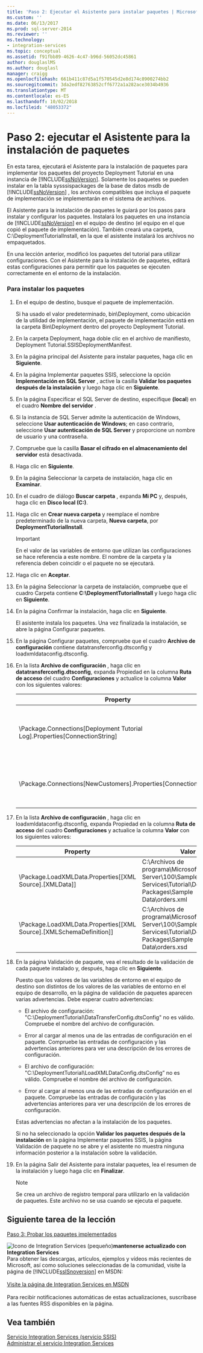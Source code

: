 ```yaml
---
title: 'Paso 2: Ejecutar el Asistente para instalar paquetes | Microsoft Docs'
ms.custom: ''
ms.date: 06/13/2017
ms.prod: sql-server-2014
ms.reviewer: ''
ms.technology:
- integration-services
ms.topic: conceptual
ms.assetid: f91fbb89-4626-4c47-b96d-56052dc45861
author: douglaslMS
ms.author: douglasl
manager: craigg
ms.openlocfilehash: 661b411c87d5a1f570545d2e8d174c8900274bb2
ms.sourcegitcommit: 3da2edf82763852cff6772a1a282ace3034b4936
ms.translationtype: MT
ms.contentlocale: es-ES
ms.lasthandoff: 10/02/2018
ms.locfileid: "48053372"
---
```

# <a name="step-2-running-the-package-installation-wizard"></a>Paso 2: ejecutar el Asistente para la instalación de paquetes
  En esta tarea, ejecutará el Asistente para la instalación de paquetes para implementar los paquetes del proyecto Deployment Tutorial en una instancia de [!INCLUDE[ssNoVersion](../includes/ssnoversion-md.md)]. Solamente los paquetes se pueden instalar en la tabla sysssispackages de la base de datos msdb de [!INCLUDE[ssNoVersion](../includes/ssnoversion-md.md)] , los archivos compatibles que incluya el paquete de implementación se implementarán en el sistema de archivos.  
  
 El Asistente para la instalación de paquetes le guiará por los pasos para instalar y configurar los paquetes. Instalará los paquetes en una instancia de [!INCLUDE[ssNoVersion](../includes/ssnoversion-md.md)] en el equipo de destino (el equipo en el que copió el paquete de implementación). También creará una carpeta, C:\DeploymentTutorialInstall, en la que el asistente instalará los archivos no empaquetados.  
  
 En una lección anterior, modificó los paquetes del tutorial para utilizar configuraciones. Con el Asistente para la instalación de paquetes, editará estas configuraciones para permitir que los paquetes se ejecuten correctamente en el entorno de la instalación.  
  
### <a name="to-install-the-packages"></a>Para instalar los paquetes  
  
1.  En el equipo de destino, busque el paquete de implementación.  
  
     Si ha usado el valor predeterminado, bin\Deployment, como ubicación de la utilidad de implementación, el paquete de implementación está en la carpeta Bin\Deployment dentro del proyecto Deployment Tutorial.  
  
2.  En la carpeta Deployment, haga doble clic en el archivo de manifiesto, Deployment Tutorial.SSISDeploymentManifest.  
  
3.  En la página principal del Asistente para instalar paquetes, haga clic en **Siguiente**.  
  
4.  En la página Implementar paquetes SSIS, seleccione la opción **Implementación en SQL Server** , active la casilla **Validar los paquetes después de la instalación** y luego haga clic en **Siguiente**.  
  
5.  En la página Especificar el SQL Server de destino, especifique **(local**) en el cuadro **Nombre del servidor** .  
  
6.  Si la instancia de SQL Server admite la autenticación de Windows, seleccione **Usar autenticación de Windows**; en caso contrario, seleccione **Usar autenticación de SQL Server** y proporcione un nombre de usuario y una contraseña.  
  
7.  Compruebe que la casilla **Basar el cifrado en el almacenamiento del servidor** está desactivada.  
  
8.  Haga clic en **Siguiente**.  
  
9. En la página Seleccionar la carpeta de instalación, haga clic en **Examinar**.  
  
10. En el cuadro de diálogo **Buscar carpeta** , expanda **Mi PC** y, después, haga clic en **Disco local (C:)**.  
  
11. Haga clic en **Crear nueva carpeta** y reemplace el nombre predeterminado de la nueva carpeta, **Nueva carpeta**, por **DeploymentTutorialInstall**.  
  
    > [!IMPORTANT]  
    >  En el valor de las variables de entorno que utilizan las configuraciones se hace referencia a este nombre. El nombre de la carpeta y la referencia deben coincidir o el paquete no se ejecutará.  
  
12. Haga clic en **Aceptar**.  
  
13. En la página Seleccionar la carpeta de instalación, compruebe que el cuadro Carpeta contiene **C:\DeploymentTutorialInstall** y luego haga clic en **Siguiente**.  
  
14. En la página Confirmar la instalación, haga clic en **Siguiente**.  
  
     El asistente instala los paquetes. Una vez finalizada la instalación, se abre la página Configurar paquetes.  
  
15. En la página Configurar paquetes, compruebe que el cuadro **Archivo de configuración** contiene datatransferconfig.dtsconfig y loadxmldataconfig.dtsconfig.  
  
16. En la lista **Archivo de configuración** , haga clic en **datatransferconfig.dtsconfig**, expanda Propiedad en la columna **Ruta de acceso** del cuadro **Configuraciones** y actualice la columna **Valor** con los siguientes valores:  
  
    |Property|Valor|Valor actualizado|  
    |--------------|-----------|-------------------|  
    |\Package.Connections[Deployment Tutorial Log].Properties[ConnectionString]|C:\Archivos de programa\Microsoft SQL Server\100\Samples\Integration Services\Tutorial\Deploying Packages\Completed Packages\Deployment Tutorial Log|C:\DeploymentTutorialInstall\Deployment Tutorial Log|  
    |\Package.Connections[NewCustomers].Properties[ConnectionString]|C:\Archivos de programa\Microsoft SQL Server\100\Samples\Integration Services\Tutorial\Deploying Packages\Sample Data\NewCustomers.txt|C:\DeploymentTutorialInstall\NewCustomers.txt|  
  
17. En la lista **Archivo de configuración** , haga clic en loadxmldataconfig.dtsconfig, expanda Propiedad en la columna **Ruta de acceso** del cuadro **Configuraciones** y actualice la columna **Valor** con los siguientes valores:  
  
    |Property|Valor|Valor actualizado|  
    |--------------|-----------|-------------------|  
    |\Package.LoadXMLData.Properties[[XML Source].[XMLData]]|C:\Archivos de programa\Microsoft SQL Server\100\Samples\Integration Services\Tutorial\Deploying Packages\Sample Data\orders.xml|C:\DeploymentTutorialInstall\orders.xml|  
    |\Package.LoadXMLData.Properties[[XML Source].[XMLSchemaDefinition]]|C:\Archivos de programa\Microsoft SQL Server\100\Samples\Integration Services\Tutorial\Deploying Packages\Sample Data\orders.xsd|C:\DeploymentTutorialInstall\orders.xsd|  
  
18. En la página Validación de paquete, vea el resultado de la validación de cada paquete instalado y, después, haga clic en **Siguiente**.  
  
     Puesto que los valores de las variables de entorno en el equipo de destino son distintos de los valores de las variables de entorno en el equipo de desarrollo, en la página de validación de paquetes aparecen varias advertencias. Debe esperar cuatro advertencias:  
  
    -   El archivo de configuración: "C:\DeploymentTutorial\DataTransferConfig.dtsConfig" no es válido. Compruebe el nombre del archivo de configuración.  
  
    -   Error al cargar al menos una de las entradas de configuración en el paquete. Compruebe las entradas de configuración y las advertencias anteriores para ver una descripción de los errores de configuración.  
  
    -   El archivo de configuración: "C:\DeploymentTutorial\LoadXMLDataConfig.dtsConfig” no es válido. Compruebe el nombre del archivo de configuración.  
  
    -   Error al cargar al menos una de las entradas de configuración en el paquete. Compruebe las entradas de configuración y las advertencias anteriores para ver una descripción de los errores de configuración.  
  
     Estas advertencias no afectan a la instalación de los paquetes.  
  
     Si no ha seleccionado la opción **Validar los paquetes después de la instalación** en la página Implementar paquetes SSIS, la página Validación de paquete no se abre y el asistente no muestra ninguna información posterior a la instalación sobre la validación.  
  
19. En la página Salir del Asistente para instalar paquetes, lea el resumen de la instalación y luego haga clic en **Finalizar**.  
  
    > [!NOTE]  
    >  Se crea un archivo de registro temporal para utilizarlo en la validación de paquetes. Este archivo no se usa cuando se ejecuta el paquete.  
  
## <a name="next-task-in-lesson"></a>Siguiente tarea de la lección  
 [Paso 3: Probar los paquetes implementados](../integration-services/lesson-3-3-testing-the-deployed-packages.md)  
  
![Icono de Integration Services (pequeño)](media/dts-16.gif "icono de Integration Services (pequeño)")**mantenerse actualizado con Integration Services** <br /> Para obtener las descargas, artículos, ejemplos y vídeos más recientes de Microsoft, así como soluciones seleccionadas de la comunidad, visite la página de [!INCLUDE[ssISnoversion](../includes/ssisnoversion-md.md)] en MSDN:<br /><br /> [Visite la página de Integration Services en MSDN](http://go.microsoft.com/fwlink/?LinkId=136655)<br /><br /> Para recibir notificaciones automáticas de estas actualizaciones, suscríbase a las fuentes RSS disponibles en la página.  
  
## <a name="see-also"></a>Vea también  
 [Servicio Integration Services &#40;servicio SSIS&#41;](service/integration-services-service-ssis-service.md)   
 [Administrar el servicio Integration Services](../../2014/integration-services/manage-the-integration-services-service.md)  
  
  
